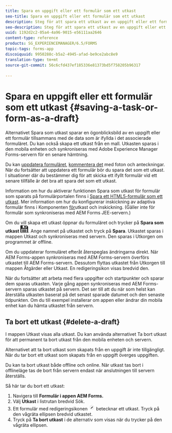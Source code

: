 ```yaml
---
title: Spara en uppgift eller ett formulär som ett utkast
seo-title: Spara en uppgift eller ett formulär som ett utkast
description: Steg för att spara ett utkast av en uppgift eller ett formulär i appen AEM Forms
seo-description: Steg för att spara ett utkast av en uppgift eller ett formulär i appen AEM Forms
uuid: 1192d2c2-05a4-4a96-9015-e56111aa2646
content-type: reference
products: SG_EXPERIENCEMANAGER/6.5/FORMS
topic-tags: forms-app
discoiquuid: 9950288c-b5a2-4945-afad-be9ce2abc8e9
translation-type: tm+mt
source-git-commit: 56c6cfd437ef185336e81373bd5f758205b96317

---
```



# Spara en uppgift eller ett formulär som ett utkast {#saving-a-task-or-form-as-a-draft}

Alternativet Spara som utkast sparar en ögonblicksbild av en uppgift eller ett formulär tillsammans med de data som är ifyllda i det associerade formuläret. Du kan också skapa ett utkast från en mall. Utkasten sparas i den mobila enheten och synkroniseras med Adobe Experience Manager Forms-servern för en senare hämtning.

Du kan [uppdatera formuläret](/help/forms/using/working-with-form.md), [kommentera det](/help/forms/using/add-attachments.md) med foton och anteckningar. När du fortsätter att uppdatera ett formulär bör du spara det som ett utkast. I situationer där du bestämmer dig för att skicka ett ifyllt formulär vid ett senare tillfälle är det bra att spara det som ett utkast.

Information om hur du aktiverar funktionen Spara som utkast för formulär som sparats på formulärportalen finns i [Spara ett HTML5-formulär som ett utkast](/help/forms/using/saving-html5-form-draft.md).
Mer information om hur du konfigurerar inskickning av adaptiva formulär finns i Komponenten [för](/help/forms/using/draft-submission-component.md)utkast och inskickning. (Gäller inte för formulär som synkroniseras med AEM Forms JEE-servern.)

Om du vill skapa ett utkast öppnar du formuläret och trycker på **Spara som utkast** ![Spara som utkast](assets/save-as-draft.png). Ange namnet på utkastet och tryck på **Spara**. Utkastet sparas i mappen Utkast och synkroniseras med servern. Den sparas i Utkorgen om programmet är offline.

Om du uppdaterar formuläret efteråt återspeglas ändringarna direkt. När AEM Forms-appen synkroniseras med AEM Forms-servern överförs utkastet till AEM Forms-servern. Dessutom flyttas utkastet från Utkorgen till mappen Åtgärder eller Utkast. En redigeringsikon visas bredvid den.

När du fortsätter att arbeta med flera uppgifter och startpunkter och sparar dem sparas utkasten. Varje gång appen synkroniseras med AEM Forms-servern sparas utkastet på servern. Det ser till att du när som helst kan återställa utkasten baserat på det senast sparade datumet och den senaste tidpunkten. Om du till exempel installerar om appen eller ändrar din mobila enhet kan du hämta utkastet från servern.

## Ta bort ett utkast {#delete-a-draft}

I mappen Utkast visas alla utkast. Du kan använda alternativet Ta bort utkast för att permanent ta bort utkast från den mobila enheten och servern.

Alternativet att ta bort utkast som skapats från en uppgift är inte tillgängligt. När du tar bort ett utkast som skapats från en uppgift överges uppgiften.

Du kan ta bort utkast både offline och online. När utkast tas bort i offlineläge tas de bort från servern endast när anslutningen till servern återställs.

Så här tar du bort ett utkast:

1. Navigera till **Formulär i appen AEM Forms.**
1. Välj **Utkast** i listrutan bredvid Sök.
1. Ett formulär med redigeringsikonen ![edit-draft-app](assets/edit-draft-app.png) betecknar ett utkast. Tryck på den vågräta ellipsen bredvid utkastet.
1. Tryck på **Ta bort utkast** i de alternativ som visas när du trycker på den vågräta ellipsen.

